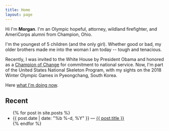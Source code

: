 ```yaml
---
title: Home
layout: page
---
```


Hi I'm **Morgan**. I'm an Olympic hopeful, attorney, wildland firefighter, and AmeriCorps alumni from Champion, Ohio.

I'm the youngest of 5 children (and the only girl). Whether good or bad, my older brothers made me into the woman I am today -- tough and tenacious.

Recently, I was invited to the White House by President Obama and honored as a [Champion of Change](https://www.whitehouse.gov/champions) for commitment to national service. Now, I'm part of the United States National Skeleton Program, with my sights on the 2018 Winter Olympic Games in Pyeongchang, South Korea.

Here [what I'm doing now](/now).

<h2>Recent</h2>
<ul class="post-list">
  {% for post in site.posts %}
    <li>
      <span class="post-meta">{{ post.date | date: "%b %-d, %Y" }} &mdash; </span>
        <a class="post-link" href="{{ post.url | prepend: site.baseurl }}">{{ post.title }}</a>
    </li>
  {% endfor %}
</ul>
